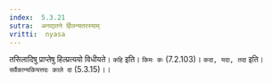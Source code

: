 ```yaml
---
index:  5.3.21
sutra:  अनद्यतने र्हिलन्यतरस्याम्
vritti:  nyasa
---
```


तसिलादिषु प्राप्तेषु हिल्प्रत्ययो विधीयते। `कहि` इति। `किमः कः` (7.2.103)। `कदा, यदा, तदा` इति। `सर्वैकान्यकियत्तदः काले दा` (5.3.15)।।

